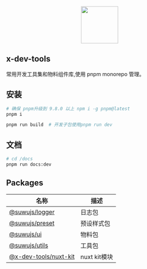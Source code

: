 <br>

<p align="center">
<img src="https://api.iconify.design/fluent-emoji:dog-face.svg" style="width:100px;" />
</p>

## x-dev-tools

常用开发工具集和物料组件库,使用 pnpm monorepo 管理。

## 安装

```bash
# 确保 pnpm升级到 9.8.0 以上 npm i -g pnpm@latest
pnpm i

pnpm run build  # 开发子包使用pnpm run dev
```

## 文档

```bash
# cd /docs
pnpm run docs:dev
```

## Packages

|名称|描述|
|---|---|
|[@suwujs/logger](https://github.com/sukbearai/x-dev-tools/blob/main/packages/logger)| 日志包 |
|[@suwujs/preset](https://github.com/sukbearai/x-dev-tools/blob/main/packages/preset)| 预设样式包 |
|[@suwujs/ui](https://github.com/sukbearai/x-dev-tools/blob/main/packages/ui)| 物料包 |
|[@suwujs/utils](https://github.com/sukbearai/x-dev-tools/blob/main/packages/utils)| 工具包 |
|[@x-dev-tools/nuxt-kit](https://github.com/sukbearai/x-dev-tools/blob/main/packages/nuxt-kit)| nuxt kit模块 |
